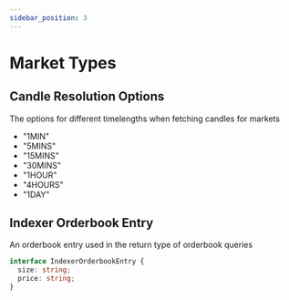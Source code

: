 ```yaml
---
sidebar_position: 3
---
```


# Market Types

## Candle Resolution Options
The options for different timelengths when fetching candles for markets

- "1MIN"
- "5MINS"
- "15MINS"
- "30MINS"
- "1HOUR"
- "4HOURS"
- "1DAY"

## Indexer Orderbook Entry
An orderbook entry used in the return type of orderbook queries

```typescript
interface IndexerOrderbookEntry {
  size: string;
  price: string;
}
```